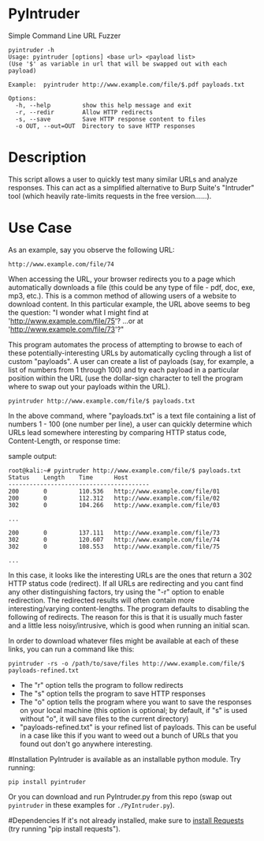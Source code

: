 # PyIntruder
Simple Command Line URL Fuzzer


```
pyintruder -h
Usage: pyintruder [options] <base url> <payload list>
(Use '$' as variable in url that will be swapped out with each payload)

Example:  pyintruder http://www.example.com/file/$.pdf payloads.txt

Options:
  -h, --help         show this help message and exit
  -r, --redir        Allow HTTP redirects
  -s, --save         Save HTTP response content to files
  -o OUT, --out=OUT  Directory to save HTTP responses
 ```
 
 
# Description
This script allows a user to quickly test many similar URLs and analyze responses.  This can act as a simplified alternative to Burp Suite's "Intruder" tool (which heavily rate-limits requests in the free version......).

# Use Case

As an example, say you observe the following URL:
```
http://www.example.com/file/74
```
When accessing the URL, your browser redirects you to a page which automatically downloads a file (this could be any type of file - pdf, doc, exe, mp3, etc.).  This is a common method of allowing users of a website to download content.  In this particular example, the URL above seems to beg the question: "I wonder what I might find at 'http://www.example.com/file/75'? ...or at 'http://www.example.com/file/73'?"

This program automates the process of attempting to browse to each of these potentially-interesting URLs by automatically cycling through a list of custom "payloads". A user can create a list of payloads (say, for example, a list of numbers from 1 through 100) and try each payload in a particular position within the URL (use the dollar-sign character to tell the program where to swap out your payloads within the URL).

```
pyintruder http://www.example.com/file/$ payloads.txt
```
In the above command, where "payloads.txt" is a text file containing a list of numbers 1 - 100 (one number per line), a user can quickly determine which URLs lead somewhere interesting by comparing HTTP status code, Content-Length, or response time:

sample output:
```
root@kali:~# pyintruder http://www.example.com/file/$ payloads.txt
Status    Length    Time      Host
----------------------------------------
200       0         110.536   http://www.example.com/file/01
200       0         112.312   http://www.example.com/file/02
302       0         104.266   http://www.example.com/file/03

...

200       0         137.111   http://www.example.com/file/73
302       0         120.607   http://www.example.com/file/74
302       0         108.553   http://www.example.com/file/75

...
```
In this case, it looks like the interesting URLs are the ones that return a 302 HTTP status code (redirect).  If all URLs are redirecting and you cant find any other distinguishing factors, try using the "-r" option to enable redirection.  The redirected results will often contain more interesting/varying content-lengths.  The program defaults to disabling the following of redirects.  The reason for this is that it is usually much faster and a little less noisy/intrusive, which is good when running an initial scan.


In order to download whatever files might be available at each of these links, you can run a command like this:
```
pyintruder -rs -o /path/to/save/files http://www.example.com/file/$ payloads-refined.txt
```

- The "r" option tells the program to follow redirects
- The "s" option tells the program to save HTTP responses
- The "o" option tells the program where you want to save the responses on your local machine (this option is optional; by default, if "s" is used without "o", it will save files to the current directory)
- "payloads-refined.txt" is your refined list of payloads. This can be useful in a case like this if you want to weed out a bunch of URLs that you found out don't go anywhere interesting.


#Installation
PyIntruder is available as an installable python module. Try running:
```
pip install pyintruder
```
Or you can download and run PyIntruder.py from this repo (swap out `pyintruder` in these examples for `./PyIntruder.py`).

#Dependencies
If it's not already installed, make sure to [install Requests](http://docs.python-requests.org/en/master/user/install/) (try running "pip install requests").
